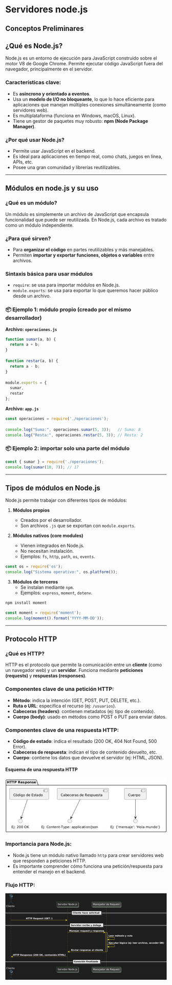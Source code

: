 # Servidores node.js 

## Conceptos Preliminares 

## ¿Qué es Node.js?

Node.js es un entorno de ejecución para JavaScript construido sobre el motor V8 de Google Chrome. Permite ejecutar código JavaScript fuera del navegador, principalmente en el servidor.

### Características clave:
- Es **asíncrono y orientado a eventos**.
- Usa un **modelo de I/O no bloqueante**, lo que lo hace eficiente para aplicaciones que manejan múltiples conexiones simultáneamente (como servidores web).
- Es multiplataforma (funciona en Windows, macOS, Linux).
- Tiene un gestor de paquetes muy robusto: **npm (Node Package Manager)**.

### ¿Por qué usar Node.js?
- Permite usar JavaScript en el backend.
- Es ideal para aplicaciones en tiempo real, como chats, juegos en línea, APIs, etc.
- Posee una gran comunidad y librerías reutilizables.

---

## Módulos en node.js y su uso

### ¿Qué es un módulo?
Un módulo es simplemente un archivo de JavaScript que encapsula funcionalidad que puede ser reutilizada. En Node.js, cada archivo es tratado como un módulo independiente.

### ¿Para qué sirven?
- Para **organizar el código** en partes reutilizables y más manejables.
- Permiten **importar y exportar funciones, objetos o variables** entre archivos.

### Sintaxis básica para usar módulos
- `require`: se usa para importar módulos en Node.js.
- `module.exports`: se usa para exportar lo que queremos hacer público desde un archivo.

### 📦 Ejemplo 1: módulo propio (creado por el mismo desarrollador)

**Archivo: `operaciones.js`**
```javascript
function sumar(a, b) {
  return a + b;
}

function restar(a, b) {
  return a - b;
}

module.exports = {
  sumar,
  restar
};
```

**Archivo: `app.js`**
```javascript
const operaciones = require('./operaciones');

console.log("Suma:", operaciones.sumar(5, 3));   // Suma: 8
console.log("Resta:", operaciones.restar(5, 3)); // Resta: 2
```

### 📦 Ejemplo 2: importar solo una parte del módulo

```javascript
const { sumar } = require('./operaciones');
console.log(sumar(10, 7)); // 17
```

---

## Tipos de módulos en Node.js

Node.js permite trabajar con diferentes tipos de módulos:

1. **Módulos propios**
   - Creados por el desarrollador.
   - Son archivos `.js` que se exportan con `module.exports`.

2. **Módulos nativos (core modules)**
   - Vienen integrados en Node.js.
   - No necesitan instalación.
   - Ejemplos: `fs`, `http`, `path`, `os`, `events`.

```javascript
const os = require('os');
console.log("Sistema operativo:", os.platform());
```

3. **Módulos de terceros**
   - Se instalan mediante `npm`.
   - Ejemplos: `express`, `moment`, `dotenv`.

```bash
npm install moment
```

```javascript
const moment = require('moment');
console.log(moment().format('YYYY-MM-DD'));
```

---

## Protocolo HTTP 

### ¿Qué es HTTP?
HTTP es el protocolo que permite la comunicación entre un **cliente** (como un navegador web) y un **servidor**. Funciona mediante **peticiones (requests)** y **respuestas (responses)**.

### Componentes clave de una petición HTTP:
- **Método**: indica la intención (GET, POST, PUT, DELETE, etc.).
- **Ruta o URL**: especifica el recurso (ej: `/usuarios`).
- **Cabeceras (headers)**: contienen metadatos (ej: tipo de contenido).
- **Cuerpo (body)**: usado en métodos como POST o PUT para enviar datos.

### Componentes clave de una respuesta HTTP:
- **Código de estado**: indica el resultado (200 OK, 404 Not Found, 500 Error).
- **Cabeceras de respuesta**: indican el tipo de contenido devuelto, etc.
- **Cuerpo**: contiene los datos que devuelve el servidor (ej: HTML, JSON).

#### Esquema de una respuesta HTTP
![Diagrama del servidor HTTP](recursos/http_response.png)

### Importancia para Node.js:
- Node.js tiene un módulo nativo llamado `http` para crear servidores web que responden a peticiones HTTP.
- Es importante comprender cómo funciona una petición/respuesta para entender el manejo en el backend.

### Flujo HTTP:
![Diagrama del servidor HTTP](recursos/diagrama.png)
